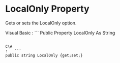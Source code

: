 <!-- loio3c1e9ad06c5f10149eaca9994363e5ec -->

# LocalOnly Property

Gets or sets the LocalOnly option.



Visual Basic
:   ```
Public Property LocalOnly As String
```

C\#
:   ```
public string LocalOnly {get;set;}
```

